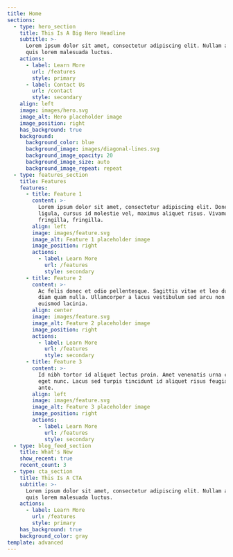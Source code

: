 ```yaml
---
title: Home
sections:
  - type: hero_section
    title: This Is A Big Hero Headline
    subtitle: >-
      Lorem ipsum dolor sit amet, consectetur adipiscing elit. Nullam a metus
      quis lorem malesuada luctus.
    actions:
      - label: Learn More
        url: /features
        style: primary
      - label: Contact Us
        url: /contact
        style: secondary
    align: left
    image: images/hero.svg
    image_alt: Hero placeholder image
    image_position: right
    has_background: true
    background:
      background_color: blue
      background_image: images/diagonal-lines.svg
      background_image_opacity: 20
      background_image_size: auto
      background_image_repeat: repeat
  - type: features_section
    title: Features
    features:
      - title: Feature 1
        content: >-
          Lorem ipsum dolor sit amet, consectetur adipiscing elit. Donec nisl
          ligula, cursus id molestie vel, maximus aliquet risus. Vivamus in nibh
          fringilla, fringilla.
        align: left
        image: images/feature.svg
        image_alt: Feature 1 placeholder image
        image_position: right
        actions:
          - label: Learn More
            url: /features
            style: secondary
      - title: Feature 2
        content: >-
          Ac felis donec et odio pellentesque. Sagittis vitae et leo duis ut
          diam quam nulla. Ullamcorper a lacus vestibulum sed arcu non odio
          euismod lacinia.
        align: center
        image: images/feature.svg
        image_alt: Feature 2 placeholder image
        image_position: right
        actions:
          - label: Learn More
            url: /features
            style: secondary
      - title: Feature 3
        content: >-
          Id nibh tortor id aliquet lectus proin. Amet venenatis urna cursus
          eget nunc. Lacus sed turpis tincidunt id aliquet risus feugiat in
          ante.
        align: left
        image: images/feature.svg
        image_alt: Feature 3 placeholder image
        image_position: right
        actions:
          - label: Learn More
            url: /features
            style: secondary
  - type: blog_feed_section
    title: What's New
    show_recent: true
    recent_count: 3
  - type: cta_section
    title: This Is A CTA
    subtitle: >-
      Lorem ipsum dolor sit amet, consectetur adipiscing elit. Nullam a metus
      quis lorem malesuada luctus.
    actions:
      - label: Learn More
        url: /features
        style: primary
    has_background: true
    background_color: gray
template: advanced
---
```

